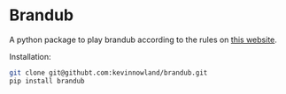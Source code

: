 # Brandub

A python package to play brandub according to the
rules on [this  website](http://tafl.cyningstan.com/page/171/brandub).

Installation:
```bash
git clone git@githubt.com:kevinnowland/brandub.git
pip install brandub
```
